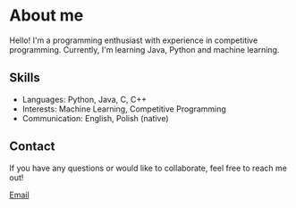 # About me
Hello! I'm a programming enthusiast with experience in competitive programming. Currently, I'm learning Java, Python and machine learning. 

## Skills
- Languages: Python, Java, C, C++
- Interests: Machine Learning, Competitive Programming
- Communication: English, Polish (native)

## Contact
If you have any questions or would like to collaborate, feel free to reach me out!

[Email](mcj.mezyk@gmail.com)
